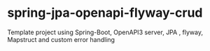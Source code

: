 # spring-jpa-openapi-flyway-crud
Template project using Spring-Boot, OpenAPI3 server, JPA , flyway, Mapstruct and custom error handling 
